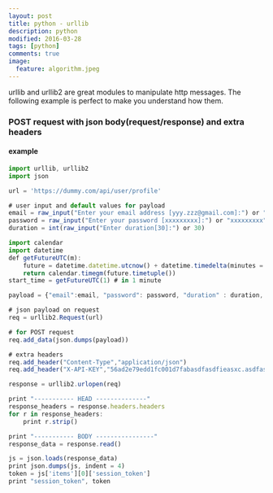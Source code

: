 ```yaml
---
layout: post
title: python - urllib
description: python
modified: 2016-03-28
tags: [python]
comments: true
image:
  feature: algorithm.jpeg
---
```

urllib and urllib2 are great modules to manipulate http messages.
The following example is perfect to make you understand how them. 

### POST request with json body(request/response) and extra headers

#### example

```javascript
import urllib, urllib2
import json

url = 'https://dummy.com/api/user/profile'

# user input and default values for payload
email = raw_input("Enter your email address [yyy.zzz@gmail.com]:") or "yyy.zzz@gmail.com"
password = raw_input("Enter your password [xxxxxxxxx]:") or "xxxxxxxxx"
duration = int(raw_input("Enter duration[30]:") or 30)

import calendar
import datetime
def getFutureUTC(m):
	future = datetime.datetime.utcnow() + datetime.timedelta(minutes = m)
	return calendar.timegm(future.timetuple())
start_time = getFutureUTC(1) # in 1 minute

payload = {"email":email, "password": password, "duration" : duration, "start_time": start_time}

# json payload on request
req = urllib2.Request(url)

# for POST request
req.add_data(json.dumps(payload))

# extra headers
req.add_header("Content-Type","application/json")
req.add_header("X-API-KEY","56ad2e79edd1fc001d7fabasdfasdfieasxc.asdfasdasdfasdfk")

response = urllib2.urlopen(req)

print "----------- HEAD --------------"
response_headers = response.headers.headers
for r in response_headers:
	print r.strip()

print "----------- BODY ----------------"
response_data = response.read()

js = json.loads(response_data)
print json.dumps(js, indent = 4)
token = js['items'][0]['session_token']
print "session_token", token
```
